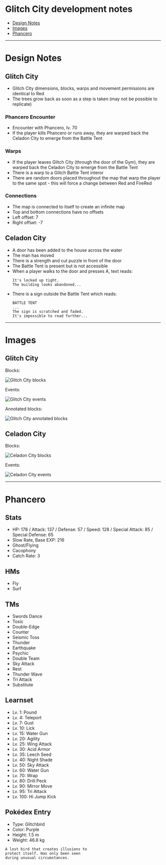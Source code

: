 # Glitch City development notes

* [Design Notes](#design-notes)
* [Images](#images)
* [Phancero](#phancero)

---

# Design Notes

## Glitch City

* Glitch City dimensions, blocks, warps and movement permissions are identical to Red
* The trees grow back as soon as a step is taken (may not be possible to replicate)

### Phancero Encounter

* Encounter with Phancero, lv. 70  
* If the player kills Phancero or runs away, they are warped back the Celadon City to emerge from the Battle Tent  

### Warps

* If the player leaves Glitch City (through the door of the Gym), they are warped back the Celadon City to emerge from the Battle Tent
* There is a warp to a Glitch Battle Tent interor
* There are random doors placed throughout the map that warp the player to the same spot - this will force a change between Red and FireRed

### Connections

* The map is connected to itself to create an infinite map
* Top and bottom connections have no offsets
* Left offset: 7
* Right offset: -7

## Celadon City

* A door has been added to the house across the water
* The man has moved
* There is a strength and cut puzzle in front of the door
* The Battle Tent is present but is not accessible
* When a player walks to the door and presses A, text reads:
    ```
    It's locked up tight.
    The building looks abandoned...
    ```
* There is a sign outside the Battle Tent which reads:
    ```
    BATTLE TENT
    ...
    The sign is scratched and faded.
    It's impossible to read further...
    ```

---

# Images

## Glitch City

Blocks:

![Glitch City blocks](glitchcity/blocks.png)

Events:

![Glitch City events](glitchcity/events.png)

Annotated blocks:

![Glitch City annotated blocks](glitchcity/annotated.png)

## Celadon City

Blocks:

![Celadon City blocks](glitchcity/celadon_blocks.png)

Events:

![Celadon City events](glitchcity/celadon_events.png)

---

# Phancero

## Stats

* HP: 178 / Attack: 137 / Defense: 57 / Speed: 128 / Special Attack: 85 / Special Defense: 65
* Slow Rate, Base EXP: 216
* Ghost/Flying
* Cacophony
* Catch Rate: 3

## HMs

* Fly
* Surf

## TMs

* Swords Dance
* Toxic
* Double-Edge
* Counter
* Seismic Toss
* Thunder
* Earthquake
* Psychic
* Double Team
* Sky Attack
* Rest
* Thunder Wave
* Tri Attack
* Substitute

## Learnset

* Lv. 1: Pound
* Lv. 4: Teleport
* Lv. 7: Gust
* Lv. 10: Lick
* Lv. 15: Water Gun
* Lv. 20: Agility
* Lv. 25: Wing Attack
* Lv. 30: Acid Armor
* Lv. 35: Leech Seed
* Lv. 40: Night Shade
* Lv. 50: Sky Attack
* Lv. 60: Water Gun
* Lv. 70: Wrap
* Lv. 80: Drill Peck
* Lv. 90: Mirror Move
* Lv. 95: Tri Attack
* Lv. 100: Hi Jump Kick

## Pokédex Entry

* Type: Glitchbird
* Color: Purple
* Height: 1.5 m
* Weight: 46.8 kg

```
A lost bird that creates illusions to
protect itself. Has only been seen
during unusual circumstances.
```
